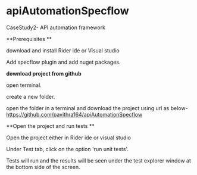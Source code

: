 # apiAutomationSpecflow

CaseStudy2- API automation framework


**Prerequisites **

download and install Rider ide or Visual studio 

Add specflow plugin and add nuget packages.


**download project from github**

open terminal. 

create a new folder.

open the folder in a terminal and download the project using url as below-
https://github.com/pavithra164/apiAutomationSpecflow


**Open the project and run tests **

Open the project either in Rider ide or visual studio

Under Test tab, click on the option 'run unit tests'.

Tests will run and the results will be seen under the test explorer window at the bottom side of the screen.
